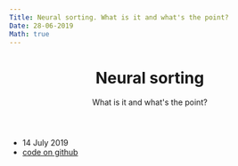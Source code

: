 ```yaml
---
Title: Neural sorting. What is it and what's the point?
Date: 28-06-2019
Math: true
---
```


<header>
<h1>Neural sorting</h1>
<div class="subh1">What is it and what's the point?</div>
</header>

<ul class="links">
	<li>14 July 2019</li>
	<li><a class="code" href="https://github.com/MaestroGraph/quicksort">code on github</a></li>
</ul>

